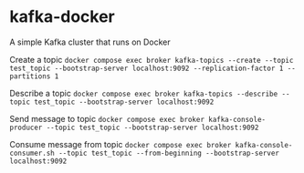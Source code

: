 # kafka-docker
A simple Kafka cluster that runs on Docker

Create a topic
```docker compose exec broker kafka-topics --create --topic test_topic --bootstrap-server localhost:9092 --replication-factor 1 --partitions 1```

Describe a topic
```docker compose exec broker kafka-topics --describe --topic test_topic --bootstrap-server localhost:9092```

Send message to topic
```docker compose exec broker kafka-console-producer --topic test_topic --bootstrap-server localhost:9092```

Consume message from topic
```docker compose exec broker kafka-console-consumer.sh --topic test_topic --from-beginning --bootstrap-server localhost:9092```
